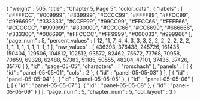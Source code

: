 {
  "weight" : 505,
  "title" : "Chapter 5, Page 5",
  "color_data" : {
    "labels" : [
      "#FFFFCC",
      "#009999",
      "#339999",
      "#CCCC99",
      "#FFFF99",
      "#FFCC99",
      "#996699",
      "#333333",
      "#CCFF99",
      "#99CC99",
      "#FFCC66",
      "#FFFF66",
      "#CCCCCC",
      "#999999",
      "#330000",
      "#CCCC66",
      "#CC6699",
      "#666666",
      "#333300",
      "#006699",
      "#FFCCCC",
      "#FF9999",
      "#000033",
      "#999966"
    ],
    "page_num" : 5,
    "percent_values" : [
      12,
      11,
      7,
      4,
      4,
      3,
      3,
      3,
      2,
      2,
      2,
      2,
      2,
      2,
      2,
      1,
      1,
      1,
      1,
      1,
      1,
      1,
      1,
      1
    ],
    "raw_values" : [
      436393,
      376438,
      245726,
      161435,
      150404,
      129506,
      104812,
      102512,
      93572,
      82462,
      75672,
      73768,
      70958,
      70859,
      69328,
      62488,
      57383,
      51185,
      50555,
      48204,
      47101,
      37436,
      37426,
      35176
    ]
  },
  "id" : "page-05-05",
  "characters" : [
    "rorschach"
  ],
  "panels" : [
    [
      {
        "id" : "panel-05-05-01",
        "cols" : 2
      },
      {
        "id" : "panel-05-05-03"
      }
    ],
    [
      {
        "id" : "panel-05-05-04"
      },
      {
        "id" : "panel-05-05-05"
      },
      {
        "id" : "panel-05-05-06"
      }
    ],
    [
      {
        "id" : "panel-05-05-07"
      },
      {
        "id" : "panel-05-05-08"
      },
      {
        "id" : "panel-05-05-09"
      }
    ]
  ],
  "page_num" : 5,
  "chapter_num" : 5,
  "col_layout" : 3
}
